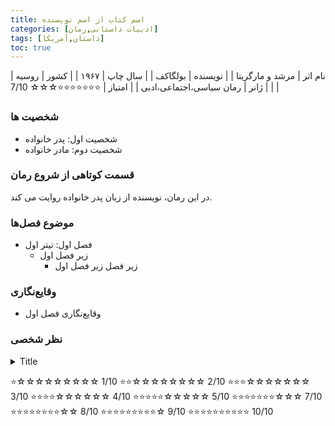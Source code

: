 ```yaml
---
title: اسم کتاب از اسم نویسنده
categories: [ادبیات داستانی,رمان]
tags: [داستان,آمریکا]
toc: true
---
```


| نام اثر | مرشد و مارگریتا |
| نویسنده | بولگاکف |
| سال چاپ | ۱۹۶۷  |
| کشور | روسیه  |
| ژانر | رمان سیاسی،اجتماعی،ادبی  |
| امتیاز | ⭐⭐⭐⭐⭐⭐⭐☆☆☆ 7/10  |

### شخصیت ها
- شخصیت اول: پدر خانواده
- شخصیت دوم: مادر خانواده

### قسمت کوتاهی از شروع رمان
در این رمان، نویسنده از زبان پدر خانواده روایت می کند.

### موضوع فصل‌ها
- فصل اول: تیتر اول
  - زیر فصل اول
    - زیر فصل زیر فصل اول

### وقایع‌نگاری
- وقایع‌نگاری فصل اول

### نظر شخصی

<details>
  <summary>Title</summary>
body
</details>

⭐☆☆☆☆☆☆☆☆☆ 1/10
⭐⭐☆☆☆☆☆☆☆☆ 2/10
⭐⭐⭐☆☆☆☆☆☆☆ 3/10
⭐⭐⭐⭐☆☆☆☆☆☆ 4/10
⭐⭐⭐⭐⭐☆☆☆☆☆ 5/10
⭐⭐⭐⭐⭐⭐⭐☆☆☆ 7/10
⭐⭐⭐⭐⭐⭐⭐⭐☆☆ 8/10
⭐⭐⭐⭐⭐⭐⭐⭐⭐☆ 9/10
⭐⭐⭐⭐⭐⭐⭐⭐⭐⭐ 10/10




